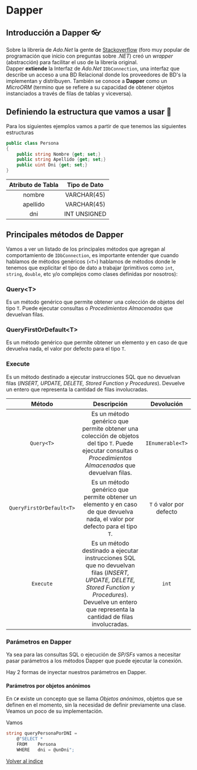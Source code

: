 # Dapper

## Introducción a Dapper 👓

Sobre la librería de _Ado.Net_ la gente de [Stackoverflow](https://stackoverflow.com/) (foro muy popular de programación que inicio con preguntas sobre _.NET_) creó un _wrapper_ (abstracción) para facilitar el uso de la librería original.  
Dapper **extiende** la Interfaz de _Ado.Net_ `IDbConnection`, una interfaz que describe un acceso a una BD Relacional donde los proveedores de BD's la implementan y distribuyen. También se conoce a **Dapper** como un _MicroORM_ (termino que se refiere a su capacidad de obtener objetos instanciados a través de filas de tablas y viceversa).

## Definiendo la estructura que vamos a usar 📁

Para los siguientes ejemplos vamos a partir de que tenemos las siguientes estructuras

```csharp
public class Persona
{
    public string Nombre {get; set;}
    public string Apellido {get; set;}
    public uint Dni {get; set;}
}
```

| Atributo de Tabla | Tipo de Dato |
| :---------------: | :----------: |
| nombre            | VARCHAR(45)  |
| apellido          | VARCHAR(45)  |
| dni               | INT UNSIGNED |

## Principales métodos de Dapper

Vamos a ver un listado de los principales métodos que agregan al comportamiento de `IDbConnection`, es importante entender que cuando hablamos de métodos genéricos (`<T>`) hablamos de métodos donde le tenemos que explicitar el tipo de dato a trabajar (primitivos como `int`, `string`, `double`, etc y/o complejos como clases definidas por nosotros):

### Query\<T>

Es un método genérico que permite obtener una colección de objetos del tipo `T`. Puede ejecutar consultas o _Procedimientos Almacenados_ que devuelvan filas.

### QueryFirstOrDefault\<T>

Es un método genérico que permite obtener un elemento y en caso de que devuelva nada, el valor por defecto para el tipo `T`.

### Execute

Es un método destinado a ejecutar instrucciones SQL que no devuelvan filas (_INSERT, UPDATE, DELETE, Stored Function y Procedures_). Devuelve un entero que representa la cantidad de filas involucradas. 

|       Método      | Descripción  |Devolución |
| :---------------: | :---------: | :----------: |
| `Query<T>`       | Es un método genérico que permite obtener una colección de objetos del tipo `T`. Puede ejecutar consultas o _Procedimientos Almacenados_ que devuelvan filas.  | `IEnumerable<T>` |
| `QueryFirstOrDefault<T>`       | Es un método genérico que permite obtener un elemento y en caso de que devuelva nada, el valor por defecto para el tipo `T`.  | `T` ó valor por defecto |
| `Execute`       | Es un método destinado a ejecutar instrucciones SQL que no devuelvan filas (_INSERT, UPDATE, DELETE, Stored Function y Procedures_). Devuelve un entero que representa la cantidad de filas involucradas.  | `int`|

### Parámetros en Dapper

Ya sea para las consultas SQL o ejecución de _SP/SFs_ vamos a necesitar pasar parámetros a los métodos Dapper que puede ejecutar la conexión.

Hay 2 formas de inyectar nuestros parámetros en Dapper.

#### Parámetros por objetos anónimos

En `C#` existe un concepto que se llama _Objetos anónimos_, objetos que se definen en el momento, sin la necesidad de definir previamente una clase. Veamos un poco de su implementación.

Vamos

```csharp
string queryPersonaPorDNI =
    @"SELECT *
    FROM    Persona
    WHERE   dni = @unDni";
```

[Volver al indice](../README.md)